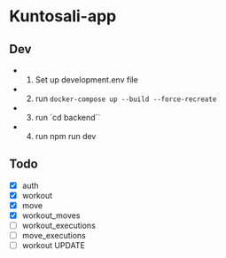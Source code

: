# Kuntosali-app

## Dev

- 1. Set up development.env file
- 2. run `docker-compose up --build --force-recreate`
- 3. run `cd backend``
- 4. run npm run dev

## Todo

- [x] auth
- [x] workout
- [x] move
- [x] workout_moves
- [ ] workout_executions
- [ ] move_executions
- [ ] workout UPDATE
